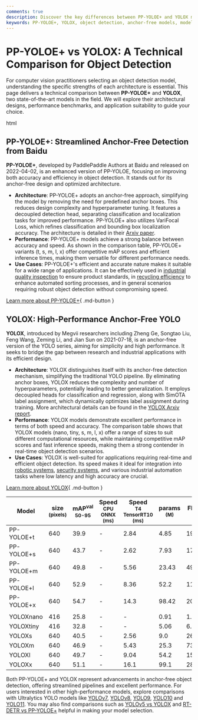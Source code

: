 ```yaml
---
comments: true
description: Discover the key differences between PP-YOLOE+ and YOLOX models in architecture, performance, and applications for streamlined object detection.
keywords: PP-YOLOE+, YOLOX, object detection, anchor-free models, model comparison, performance benchmarks, decoupled detection head, machine learning, computer vision
---
```


# PP-YOLOE+ vs YOLOX: A Technical Comparison for Object Detection

For computer vision practitioners selecting an object detection model, understanding the specific strengths of each architecture is essential. This page delivers a technical comparison between **PP-YOLOE+** and **YOLOX**, two state-of-the-art models in the field. We will explore their architectural designs, performance benchmarks, and application suitability to guide your choice.

html

<script async src="https://cdn.jsdelivr.net/npm/chart.js"></script>
<script defer src="../../javascript/benchmark.js"></script>

<canvas id="modelComparisonChart" width="1024" height="400" active-models='["PP-YOLOE+", "YOLOX"]'></canvas>

## PP-YOLOE+: Streamlined Anchor-Free Detection from Baidu

**PP-YOLOE+**, developed by PaddlePaddle Authors at Baidu and released on 2022-04-02, is an enhanced version of PP-YOLOE, focusing on improving both accuracy and efficiency in object detection. It stands out for its anchor-free design and optimized architecture.

- **Architecture**: PP-YOLOE+ adopts an anchor-free approach, simplifying the model by removing the need for predefined anchor boxes. This reduces design complexity and hyperparameter tuning. It features a decoupled detection head, separating classification and localization tasks for improved performance. PP-YOLOE+ also utilizes VariFocal Loss, which refines classification and bounding box localization accuracy. The architecture is detailed in their [Arxiv paper](https://arxiv.org/abs/2203.16250).
- **Performance**: PP-YOLOE+ models achieve a strong balance between accuracy and speed. As shown in the comparison table, PP-YOLOE+ variants (t, s, m, l, x) offer competitive mAP scores and efficient inference times, making them versatile for different performance needs.
- **Use Cases**: PP-YOLOE+'s efficient and accurate nature makes it suitable for a wide range of applications. It can be effectively used in [industrial quality inspection](https://www.ultralytics.com/solutions/ai-in-manufacturing) to ensure product standards, in [recycling efficiency](https://www.ultralytics.com/blog/recycling-efficiency-the-power-of-vision-ai-in-automated-sorting) to enhance automated sorting processes, and in general scenarios requiring robust object detection without compromising speed.

[Learn more about PP-YOLOE+](https://github.com/PaddlePaddle/PaddleDetection/blob/release/2.8.1/configs/ppyoloe/README.md){ .md-button }

## YOLOX: High-Performance Anchor-Free YOLO

**YOLOX**, introduced by Megvii researchers including Zheng Ge, Songtao Liu, Feng Wang, Zeming Li, and Jian Sun on 2021-07-18, is an anchor-free version of the YOLO series, aiming for simplicity and high performance. It seeks to bridge the gap between research and industrial applications with its efficient design.

- **Architecture**: YOLOX distinguishes itself with its anchor-free detection mechanism, simplifying the traditional YOLO pipeline. By eliminating anchor boxes, YOLOX reduces the complexity and number of hyperparameters, potentially leading to better generalization. It employs decoupled heads for classification and regression, along with SimOTA label assignment, which dynamically optimizes label assignment during training. More architectural details can be found in the [YOLOX Arxiv report](https://arxiv.org/abs/2107.08430).
- **Performance**: YOLOX models demonstrate excellent performance in terms of both speed and accuracy. The comparison table shows that YOLOX models (nano, tiny, s, m, l, x) offer a range of sizes to suit different computational resources, while maintaining competitive mAP scores and fast inference speeds, making them a strong contender in real-time object detection scenarios.
- **Use Cases**: YOLOX is well-suited for applications requiring real-time and efficient object detection. Its speed makes it ideal for integration into [robotic systems](https://www.ultralytics.com/glossary/robotics), [security systems](https://www.ultralytics.com/blog/computer-vision-for-theft-prevention-enhancing-security), and various industrial automation tasks where low latency and high accuracy are crucial.

[Learn more about YOLOX](https://yolox.readthedocs.io/en/latest/){ .md-button }

| Model      | size<br><sup>(pixels) | mAP<sup>val<br>50-95 | Speed<br><sup>CPU ONNX<br>(ms) | Speed<br><sup>T4 TensorRT10<br>(ms) | params<br><sup>(M) | FLOPs<br><sup>(B) |
|------------|-----------------------|----------------------|--------------------------------|-------------------------------------|--------------------|-------------------|
| PP-YOLOE+t | 640                   | 39.9                 | -                              | 2.84                                | 4.85               | 19.15             |
| PP-YOLOE+s | 640                   | 43.7                 | -                              | 2.62                                | 7.93               | 17.36             |
| PP-YOLOE+m | 640                   | 49.8                 | -                              | 5.56                                | 23.43              | 49.91             |
| PP-YOLOE+l | 640                   | 52.9                 | -                              | 8.36                                | 52.2               | 110.07            |
| PP-YOLOE+x | 640                   | 54.7                 | -                              | 14.3                                | 98.42              | 206.59            |
|            |                       |                      |                                |                                     |                    |                   |
| YOLOXnano  | 416                   | 25.8                 | -                              | -                                   | 0.91               | 1.08              |
| YOLOXtiny  | 416                   | 32.8                 | -                              | -                                   | 5.06               | 6.45              |
| YOLOXs     | 640                   | 40.5                 | -                              | 2.56                                | 9.0                | 26.8              |
| YOLOXm     | 640                   | 46.9                 | -                              | 5.43                                | 25.3               | 73.8              |
| YOLOXl     | 640                   | 49.7                 | -                              | 9.04                                | 54.2               | 155.6             |
| YOLOXx     | 640                   | 51.1                 | -                              | 16.1                                | 99.1               | 281.9             |

Both PP-YOLOE+ and YOLOX represent advancements in anchor-free object detection, offering streamlined pipelines and excellent performance. For users interested in other high-performance models, explore comparisons with Ultralytics YOLO models like [YOLOv7](https://docs.ultralytics.com/models/yolov7/), [YOLOv8](https://docs.ultralytics.com/models/yolov8/), [YOLO9](https://docs.ultralytics.com/models/yolov9/), [YOLO10](https://docs.ultralytics.com/models/yolov10/) and [YOLO11](https://docs.ultralytics.com/models/yolo11/). You may also find comparisons such as [YOLOv5 vs YOLOX](https://docs.ultralytics.com/compare/yolov5-vs-yolox/) and [RT-DETR vs PP-YOLOE+](https://docs.ultralytics.com/compare/rtdetr-vs-pp-yoloe/) helpful in making your model selection.

